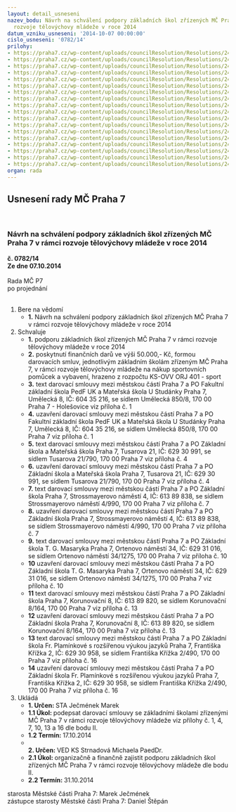 ```yaml
---
layout: detail_usneseni
nazev_bodu: Návrh na schválení podpory základních škol zřízených MČ Praha 7 v rámci
  rozvoje tělovýchovy mládeže v roce 2014
datum_vzniku_usneseni: '2014-10-07 00:00:00'
cislo_usneseni: '0782/14'
prilohy:
- https://praha7.cz/wp-content/uploads/councilResolution/Resolutions/24599/46-14-s55_zs_umelecka__p7_podpora_telovychovy_2014.doc
- https://praha7.cz/wp-content/uploads/councilResolution/Resolutions/24599/46-14-rs_zs_umelecka.pdf
- https://praha7.cz/wp-content/uploads/councilResolution/Resolutions/24599/46-14-dph_zs_umelecka.pdf
- https://praha7.cz/wp-content/uploads/councilResolution/Resolutions/24599/46-14-s56_zs_tusarova__p7_podpora_telovychovy_2014.doc
- https://praha7.cz/wp-content/uploads/councilResolution/Resolutions/24599/46-14-rs_zs_tusarova.pdf
- https://praha7.cz/wp-content/uploads/councilResolution/Resolutions/24599/46-14-dph_zs_tusarova.pdf
- https://praha7.cz/wp-content/uploads/councilResolution/Resolutions/24599/46-14-s57_zs_stross__p7_podpora_telovychovy_2014.doc
- https://praha7.cz/wp-content/uploads/councilResolution/Resolutions/24599/46-14-rs_zs_stross_telovychova.pdf
- https://praha7.cz/wp-content/uploads/councilResolution/Resolutions/24599/46-14-dph_zs_stross_telovychova.pdf
- https://praha7.cz/wp-content/uploads/councilResolution/Resolutions/24599/46-14-s58_zs_tgm__p7_podpora_telovychovy_2014.doc
- https://praha7.cz/wp-content/uploads/councilResolution/Resolutions/24599/46-14-rs_zs_tgm.pdf
- https://praha7.cz/wp-content/uploads/councilResolution/Resolutions/24599/46-14-dph_zs_tgm.pdf
- https://praha7.cz/wp-content/uploads/councilResolution/Resolutions/24599/46-14-s59_zs_korunovacni__p7_podpora_telovychovy_2014.doc
- https://praha7.cz/wp-content/uploads/councilResolution/Resolutions/24599/46-14-rs_zs_korunovacni_telovychova.pdf
- https://praha7.cz/wp-content/uploads/councilResolution/Resolutions/24599/46-14-dph_zs_korunovacni_telovychova.pdf
- https://praha7.cz/wp-content/uploads/councilResolution/Resolutions/24599/46-14-s60_zs_plaminkova__p7_podpora_telovychovy_2014.doc
- https://praha7.cz/wp-content/uploads/councilResolution/Resolutions/24599/46-14-rs_zs_fr_plaminkove.pdf
- https://praha7.cz/wp-content/uploads/councilResolution/Resolutions/24599/46-14-dph_zs_fr_plaminkove.pdf
organ: rada
---
```

<div id="ucUsn_pList" class="usn">
	<span><h2>Usnesení rady MČ Praha 7 </h2>
<br></span><div class="standBody">
<span><h3>Návrh na schválení podpory základních škol zřízených MČ Praha 7 v rámci rozvoje tělovýchovy mládeže v roce 2014</h3></span><div class="center">
		<strong>č. 0782/14</strong><br>
	</div>
<div class="center">
		<strong>Ze dne 07.10.2014</strong><br><br>
	</div>Rada MČ P7<br> po projednání<br><br><ol>
<li>Bere na vědomí<ul><li>
<strong>1.</strong> Návrh na schválení podpory základních škol zřízených MČ Praha 7 v rámci rozvoje tělovýchovy mládeže v roce 2014</li></ul>
</li>
<li>Schvaluje<ul>
<li>
<strong>1.</strong> podporu základních škol zřízených MČ Praha 7 v rámci rozvoje tělovýchovy mládeže v roce 2014</li>
<li>
<strong>2.</strong> poskytnutí finančních darů ve výši 50.000,- Kč, formou darovacích smluv, jednotlivým základním školám zřízeným MČ Praha 7, v rámci rozvoje tělovýchovy mládeže na nákup sportovních pomůcek a vybavení, hrazeno z rozpočtu KS-OVV ORJ 401 - sport</li>
<li>
<strong>3.</strong> text darovací smlouvy mezi městskou částí Praha 7 a PO Fakultní základní škola PedF UK a Mateřská škola U Studánky Praha 7, Umělecká 8, IČ: 604 35 216, se sídlem Umělecká 850/8, 170 00  Praha 7 - Holešovice viz příloha č. 1</li>
<li>
<strong>4.</strong> uzavření darovací smlouvy mezi městskou částí Praha 7 a PO Fakultní základní škola PedF UK a Mateřská škola U Studánky Praha 7, Umělecká 8, IČ: 604 35 216, se sídlem Umělecká 850/8, 170 00  Praha 7 viz příloha č. 1</li>
<li>
<strong>5.</strong> text darovací smlouvy mezi městskou částí Praha 7 a PO Základní škola a Mateřská škola Praha 7, Tusarova 21, IČ: 629 30 991, se sídlem Tusarova 21/790, 170 00 Praha 7 viz příloha č. 4</li>
<li>
<strong>6.</strong> uzavření darovací smlouvy mezi městskou částí Praha 7 a PO Základní škola a Mateřská škola Praha 7, Tusarova 21, IČ: 629 30 991, se sídlem Tusarova 21/790, 170 00 Praha 7 viz příloha č. 4</li>
<li>
<strong>7.</strong> text darovací smlouvy mezi městskou částí Praha 7 a PO Základní škola Praha 7, Strossmayerovo náměstí 4, IČ: 613 89 838, se sídlem Strossmayerovo náměstí 4/990, 170 00 Praha 7 viz příloha č. 7</li>
<li>
<strong>8.</strong> uzavření darovací smlouvy mezi městskou částí Praha 7 a PO Základní škola Praha 7, Strossmayerovo náměstí 4, IČ: 613 89 838, se sídlem Strossmayerovo náměstí 4/990, 170 00 Praha 7 viz příloha č. 7</li>
<li>
<strong>9.</strong> text darovací smlouvy mezi městskou částí Praha 7 a PO Základní škola T. G. Masaryka Praha 7, Ortenovo náměstí 34, IČ: 629 31 016, se sídlem Ortenovo náměstí 34/1275, 170 00 Praha 7 viz příloha č. 10</li>
<li>
<strong>10</strong> uzavření darovací smlouvy mezi městskou částí Praha 7 a PO Základní škola T. G. Masaryka Praha 7, Ortenovo náměstí 34, IČ: 629 31 016, se sídlem Ortenovo náměstí 34/1275, 170 00 Praha 7 viz příloha č. 10</li>
<li>
<strong>11</strong> text darovací smlouvy mezi městskou částí Praha 7 a PO Základní škola Praha 7, Korunovační 8, IČ: 613 89 820, se sídlem Korunovační 8/164, 170 00 Praha 7 viz příloha č. 13</li>
<li>
<strong>12</strong> uzavření darovací smlouvy mezi městskou částí Praha 7 a PO Základní škola Praha 7, Korunovační 8, IČ: 613 89 820, se sídlem Korunovační 8/164, 170 00 Praha 7 viz příloha č. 13</li>
<li>
<strong>13</strong> text darovací smlouvy mezi městskou částí Praha 7 a PO Základní škola Fr. Plamínkové s rozšířenou výukou jazyků Praha 7, Františka Křížka 2, IČ: 629 30 958, se sídlem Františka Křížka 2/490, 170 00 Praha 7 viz příloha č. 16</li>
<li>
<strong>14</strong> uzavření darovací smlouvy mezi městskou částí Praha 7 a PO Základní škola Fr. Plamínkové s rozšířenou výukou jazyků Praha 7, Františka Křížka 2, IČ: 629 30 958, se sídlem Františka Křížka 2/490, 170 00 Praha 7 viz příloha č. 16</li>
</ul>
</li>
<li>Ukládá<ul>
<li>
<strong>1. Určen: </strong>STA Ječmének Marek</li>
<li>
<strong>1.1 Úkol: </strong>podepsat darovací smlouvy se základními školami zřízenými MČ Praha 7 v rámci rozvoje tělovýchovy mládeže viz přílohy č. 1, 4, 7, 10, 13 a 16 dle bodu II.</li>
<li>
<strong>1.2 Termín: </strong>17.10.2014</li>
<li>
<strong><br>2. Určen: </strong>VED KS Strnadová Michaela PaedDr.</li>
<li>
<strong>2.1 Úkol: </strong>organizačně a finančně zajistit podporu základních škol zřízených MČ Praha 7 v rámci rozvoje tělovýchovy mládeže dle bodu II.</li>
<li>
<strong>2.2 Termín: </strong>31.10.2014</li>
</ul>
</li>
</ol>starosta Městské části Praha 7: Marek Ječmének<br>zástupce starosty Městské části Praha 7: Daniel Štěpán 
</div>
</div>